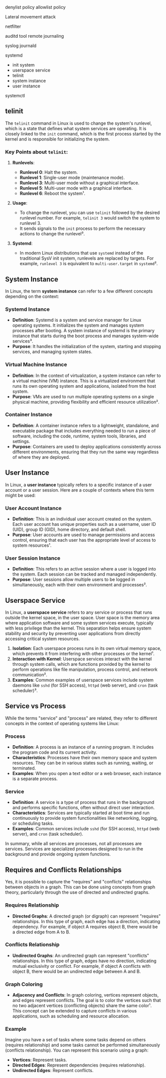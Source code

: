 
denylist policy
allowlist policy

Lateral movement attack

netfilter

auditd tool
remote journaling

syslog
journald

systemd

- init system
- userspace service
- telinit
- system instance
- user instance

systemctl

## telinit

The `telinit` command in Linux is used to change the system's runlevel, which is a state that defines what system services are operating. It is closely linked to the `init` command, which is the first process started by the kernel and is responsible for initializing the system.

### Key Points about `telinit`:

1. **Runlevels**: 
   - **Runlevel 0**: Halt the system.
   - **Runlevel 1**: Single-user mode (maintenance mode).
   - **Runlevel 3**: Multi-user mode without a graphical interface.
   - **Runlevel 5**: Multi-user mode with a graphical interface.
   - **Runlevel 6**: Reboot the system¹.

2. **Usage**: 
   - To change the runlevel, you can use `telinit` followed by the desired runlevel number. For example, `telinit 3` would switch the system to runlevel 3.
   - It sends signals to the `init` process to perform the necessary actions to change the runlevel³.

3. **Systemd**: 
   - In modern Linux distributions that use `systemd` instead of the traditional SysV init system, runlevels are replaced by targets. For example, `runlevel 3` is equivalent to `multi-user.target` in `systemd`².

## System Instance

In Linux, the term **system instance** can refer to a few different concepts depending on the context:

### **Systemd Instance**
- **Definition**: Systemd is a system and service manager for Linux operating systems. It initializes the system and manages system processes after booting. A system instance of systemd is the primary instance that starts during the boot process and manages system-wide services³.
- **Purpose**: It handles the initialization of the system, starting and stopping services, and managing system states.

### **Virtual Machine Instance**
- **Definition**: In the context of virtualization, a system instance can refer to a virtual machine (VM) instance. This is a virtualized environment that runs its own operating system and applications, isolated from the host system.
- **Purpose**: VMs are used to run multiple operating systems on a single physical machine, providing flexibility and efficient resource utilization².

### **Container Instance**
- **Definition**: A container instance refers to a lightweight, standalone, and executable package that includes everything needed to run a piece of software, including the code, runtime, system tools, libraries, and settings.
- **Purpose**: Containers are used to deploy applications consistently across different environments, ensuring that they run the same way regardless of where they are deployed.

## User Instance

In Linux, a **user instance** typically refers to a specific instance of a user account or a user session. Here are a couple of contexts where this term might be used:

### **User Account Instance**
- **Definition**: This is an individual user account created on the system. Each user account has unique properties such as a username, user ID (UID), group ID (GID), home directory, and default shell.
- **Purpose**: User accounts are used to manage permissions and access control, ensuring that each user has the appropriate level of access to system resources¹.

### **User Session Instance**
- **Definition**: This refers to an active session where a user is logged into the system. Each session can be tracked and managed independently.
- **Purpose**: User sessions allow multiple users to be logged in simultaneously, each with their own environment and processes².

## Userspace Service

In Linux, a **userspace service** refers to any service or process that runs outside the kernel space, in the user space. User space is the memory area where application software and some system services execute, typically with less privilege than the kernel. This separation helps ensure system stability and security by preventing user applications from directly accessing critical system resources.

1. **Isolation**: Each userspace process runs in its own virtual memory space, which prevents it from interfering with other processes or the kernel¹.
2. **Interaction with Kernel**: Userspace services interact with the kernel through system calls, which are functions provided by the kernel to perform operations like file manipulation, process control, and network communication².
3. **Examples**: Common examples of userspace services include system daemons like `sshd` (for SSH access), `httpd` (web server), and `cron` (task scheduler)³.

## Service vs Process

While the terms "service" and "process" are related, they refer to different concepts in the context of operating systems like Linux:

### **Process**
- **Definition**: A process is an instance of a running program. It includes the program code and its current activity.
- **Characteristics**: Processes have their own memory space and system resources. They can be in various states such as running, waiting, or terminated.
- **Examples**: When you open a text editor or a web browser, each instance is a separate process.

### **Service**
- **Definition**: A service is a type of process that runs in the background and performs specific functions, often without direct user interaction.
- **Characteristics**: Services are typically started at boot time and run continuously to provide system functionalities like networking, logging, or scheduling tasks.
- **Examples**: Common services include `sshd` (for SSH access), `httpd` (web server), and `cron` (task scheduler).

In summary, while all services are processes, not all processes are services. Services are specialized processes designed to run in the background and provide ongoing system functions.

## Requires and Conflicts Relationships

Yes, it is possible to capture the "requires" and "conflicts" relationships between objects in a graph. This can be done using concepts from graph theory, particularly through the use of directed and undirected graphs.

### **Requires Relationship**
- **Directed Graphs**: A directed graph (or digraph) can represent "requires" relationships. In this type of graph, each edge has a direction, indicating dependency. For example, if object A requires object B, there would be a directed edge from A to B.

### **Conflicts Relationship**
- **Undirected Graphs**: An undirected graph can represent "conflicts" relationships. In this type of graph, edges have no direction, indicating mutual exclusivity or conflict. For example, if object A conflicts with object B, there would be an undirected edge between A and B.

### **Graph Coloring**
- **Adjacency and Conflicts**: In graph coloring, vertices represent objects, and edges represent conflicts. The goal is to color the vertices such that no two adjacent vertices (conflicting objects) share the same color¹. This concept can be extended to capture conflicts in various applications, such as scheduling and resource allocation.

### **Example**
Imagine you have a set of tasks where some tasks depend on others (requires relationship) and some tasks cannot be performed simultaneously (conflicts relationship). You can represent this scenario using a graph:
- **Vertices**: Represent tasks.
- **Directed Edges**: Represent dependencies (requires relationship).
- **Undirected Edges**: Represent conflicts.

